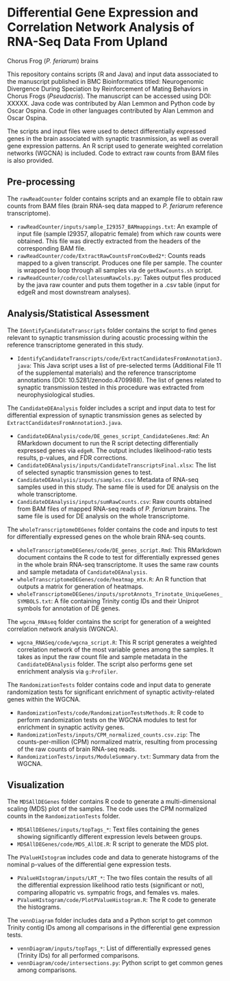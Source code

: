 # Differential Gene Expression and Correlation Network Analysis of RNA-Seq Data From Upland 
Chorus Frog (*P. feriarum*) brains 

This repository contains scripts (R and Java) and input data asssociated to the manuscript
published in BMC Bioinformatics titled: Neurogenomic Divergence During Speciation by
Reinforcement of Mating Behaviors in Chorus Frogs (*Pseudacris*). The manuscript can be
accessed using DOI: XXXXX. Java code was contributed by Alan Lemmon and Python code by
Oscar Ospina. Code in other languages contributed by Alan Lemmon and Oscar Ospina.

The scripts and input files were used to detect differentially expressed genes in the
brain associated with synaptic trasnmission, as well as overall gene expression patterns.
An R script used to generate weighted correlation networks (WGCNA) is included. Code to
extract raw counts from BAM files is also provided.

## Pre-processing
The `rawReadCounter` folder contains scripts and an example file to obtain raw counts from 
BAM files (brain RNA-seq data mapped to *P. feriarum* reference transcriptome).
* `rawReadCounter/inputs/sample_I29357_BAMmappings.txt`: An example of input file (sample I29357,
allopatric female) from which raw counts were obtained. This file was directly extracted from
the headers of the corresponding BAM file.
* `rawReadCounter/code/ExtractRawCountsFromCovBed2*`: Counts reads mapped to a given transcript. Produces 
one file per sample. The counter is wrapped to loop through all samples via de `getRawCounts.sh`
script.
* `rawReadCounter/code/collatesumRawCols.py`: Takes output fles produced by the java raw counter and puts them
together in a .csv table (input for edgeR and most downstream analyses).

## Analysis/Statistical Assessment
The `IdentifyCandidateTranscripts` folder contains the script to find genes relevant to synaptic 
transmission during acoustic processing within the reference transcriptome generated in this study. 
* `IdentifyCandidateTranscripts/code/ExtractCandidatesFromAnnotation3.java`: This Java script 
uses a list of pre-selected terms (Additional File 11 of the supplemental materials) and the 
reference transcriptome annotations (DOI: 10.5281/zenodo.4709988). The list of genes related to 
synaptic transmission tested in this procedure was extracted from neurophysiological studies.

The `CandidateDEAnalysis` folder includes a script and input data to test for differential
expression of synaptic transmission genes as selected by `ExtractCandidatesFromAnnotation3.java`.
* `CandidateDEAnalysis/code/DE_genes_script_CandidateGenes.Rmd`: An RMarkdown document to run
the R script detecting differentially expressed genes via `edgeR`. The output includes
likelihood-ratio tests results, p-values, and FDR corrections.
* `CandidateDEAnalysis/inputs/CandidateTranscriptsFinal.xlsx`: The list of selected synaptic
transmission genes to test.
* `CandidateDEAnalysis/inputs/samples.csv`: Metadata of RNA-seq samples used in this study. The
same file is used for DE analysis on the whole transcriptome.
* `CandidateDEAnalysis/inputs/sumRawCounts.csv`: Raw counts obtained from BAM files of mapped
RNA-seq reads of *P. feriarum* brains. The same file is used for DE analysis on the whole 
transcriptome.

The `wholeTranscriptomeDEGenes` folder contains the code and inputs to test for differentially
expressed genes on the whole brain RNA-seq counts.
* `wholeTranscriptomeDEGenes/code/DE_genes_script.Rmd`: This RMarkdown document contains the
R code to test for differentially expressed genes in the whole brain RNA-seq transcriptome.
It uses the same raw counts and sample metadata of `CandidateDEAnalysis`.
* `wholeTranscriptomeDEGenes/code/heatmap_mtx.R`: An R function that outputs a matrix for
generation of heatmaps.
* `wholeTranscriptomeDEGenes/inputs/sprotAnnots_Trinotate_UniqueGenes_SYMBOLS.txt`: A file
containing Trinity contig IDs and their Uniprot symbols for annotation of DE genes.

The `wgcna_RNAseq` folder contains the script for generation of a weighted correlation 
network analysis (WGNCA).
* `wgcna_RNASeq/code/wgcna_script.R`: This R script generates a weighted correlation network
of the most variable genes among the samples. It takes as input the raw count file and sample
metadata in the `CandidateDEAnalysis` folder. The script also performs gene set enrichment
analysis via `g:Profiler`.

The `RandomizationTests` folder contains code and input data to generate randomization tests
for significant enrichment of synaptic activity-related genes within the WGCNA.
* `RandomizationTests/code/RandomizationTestsMethods.R`: R code to perform randomization tests on 
the WGCNA modules to test for enrichment in synaptic activity genes.
* `RandomizationTests/inputs/CPM_normalized_counts.csv.zip`: The counts-per-million (CPM) 
normalized matrix, resulting from processing of the raw counts of brain RNA-seq reads.
* `RandomizationTests/inputs/ModuleSummary.txt`: Summary data from the WGCNA.

## Visualization
The `MDSAllDEGenes` folder contains R code to generate a multi-dimensional scaling (MDS) plot of
the samples. The code uses the CPM normalized counts in the `RandomizationTests` folder.
* `MDSAllDEGenes/inputs/topTags_*`: Text files containing the genes showing significantly 
different expression levels between groups.
* `MDSAllDEGenes/code/MDS_AllDE.R`: R script to generate the MDS plot.

The `PValueHIstogram` includes code and data to generate histograms of the nominal p-values of
the differential gene expression tests.
* `PValueHIstogram/inputs/LRT_*`: The two files contain the results of all the differential
expression likelihood ratio tests (significant or not), comparing allopatric vs. sympatric 
frogs, and females vs. males.
* `PValueHIstogram/code/PlotPValueHistogram.R`: The R code to generate the histograms.

The `vennDiagram` folder includes data and a Python script to get common Trinity contig IDs
among all comparisons in the differential gene expression tests.
* `vennDiagram/inputs/topTags_*`: List of differentially expressed genes (Trinity IDs) for all
performed comparisons.
* `vennDiagram/code/intersections.py`: Python script to get common genes among comparisons.